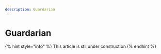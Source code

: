 ```yaml
---
description: Guardarian
---
```


# Guardarian

{% hint style="info" %}
This article is stil under construction
{% endhint %}
